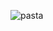 ![pasta](https://www.google.com/url?sa=i&url=http%3A%2F%2Fwww.unastellaincucina.com%2F2020%2F06%2F13%2Fmezze-maniche-alla-carbonara%2F&psig=AOvVaw0yMUL3pDRzTuU5ViBEo--9&ust=1700817756239000&source=images&cd=vfe&ved=0CBEQjRxqFwoTCOjXjo3m2YIDFQAAAAAdAAAAABAE9)
